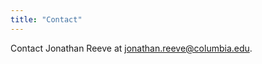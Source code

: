 ```yaml
---
title: "Contact"
---
```


Contact Jonathan Reeve at [jonathan.reeve@columbia.edu](mailto:jonathan.reeve@columbia.edu).
